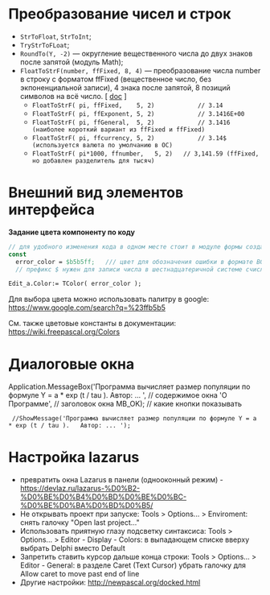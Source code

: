 # Преобразование чисел и строк
- `StrToFloat`, `StrToInt`;
- `TryStrToFLoat`;
- `RoundTo(Y, -2)` — округление вещественного числа до двух знаков после запятой (модуль Math);
- `FloatToStrF(number, ffFixed, 8, 4)` — преобразование числа number в строку с форматом ffFixed (вещественное число, без экпоненциальной записи), 4 знака после запятой, 8 позиций символов на всё число.  [ [doc](https://www.freepascal.org/docs-html/rtl/sysutils/floattostrf.html) ]
  - `FloatToStrF( pi, ffFixed,    5, 2)            // 3.14`
  - `FloatToStrF( pi, ffExponent, 5, 2)            // 3.1416E+00`
  - `FloatToStrF( pi, ffGeneral,  5, 2)            // 3.1416   (наиболее короткий вариант из ffFixed и ffFixed)`
  - `FloatToStrF( pi, ffcurrency, 5, 2)            // 3.14$    (используется валюта по умолчанию в ОС)`
  - `FloatToStrF( pi*1000, ffnumber,   5, 2)   // 3,141.59 (ffFixed, но добавлен разделитель для тысяч)`

# Внешний вид элементов интерфейса

**Задание цвета компоненту по коду**

```pascal
// для удобного изменения кода в одном месте стоит в модуле формы создать константу цвета
const
  error_color = $b5b5ff;   /// цвет для обозначения ошибки в формате BGR (не RGB!)
  // префикс $ нужен для записи числа в шестнадцатеричной системе счисления

Edit_a.Color:= TColor( error_color );
```

Для выбора цвета можно использовать палитру в google: https://www.google.com/search?q=%23ffb5b5

См. также цветовые константы в документации: https://wiki.freepascal.org/Colors


# Диалоговые окна
Application.MessageBox('Программа вычисляет размер популяции по формуле Y = a * exp (t / tau ).  Автор: ... ',    // содержимое окна
                            'О Программе',                                                                              // заголовок окна
                            MB_OK);                                           // какие кнопки показывать

     //ShowMessage('Программа вычисляет размер популяции по формуле Y = a * exp (t / tau ).   Автор: ... ');


# Настройка lazarus
- превратить окна Lazarus в панели (однооконный режим) - https://devlaz.ru/lazarus-%D0%B2-%D0%BE%D0%B4%D0%BD%D0%BE%D0%BC-%D0%BE%D0%BA%D0%BD%D0%B5/
- Не открывать проект при запуске: Tools > Options... > Enviroment: снять галочку "Open last project..."
- Использовать приятную глазу подсветку синтаксиса: Tools > Options... > Editor - Display - Colors: в выпадающем списке вверху выбрать Delphi вместо Default
- Запретить ставить курсор дальше конца строки: Tools > Options... > Editor - General: в разделе Caret (Text Cursor) убрать галочку для Allow caret to move past end of line
- Другие настройки: http://newpascal.org/docked.html
